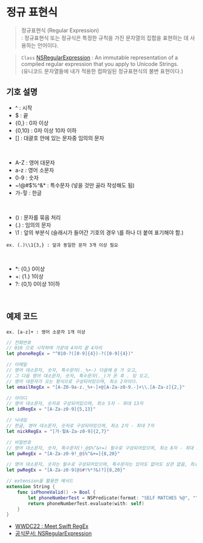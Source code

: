 # 정규 표현식

> 정규표현식 (Regular Expression)  
: 정규표현식 또는 정규식은 특정한 규칙을 가진 문자열의 집합을 표현하는 데 사용하는 언어이다.

> `Class` [NSRegularExpression](https://developer.apple.com/documentation/foundation/nsregularexpression)
: An immutable representation of a compiled regular expression that you apply to Unicode Strings.  
(유니코드 문자열들에 내가 적용한 컴파일된 정규표현식의 불변 표현이다.)


## 기호 설명
- ^ : 시작
- $ : 끝
- {0,} : 0자 이상
- {0,10} : 0자 이상 10자 이하
- [] : 대괄호 안에 있는 문자중 임의의 문자

</br>

- A-Z : 영어 대문자
- a-z : 영어 소문자
- 0-9 : 숫자
- ~!@#$%^&* : 특수문자 (넣을 것만 골라 작성해도 됨)
- 가-힣 : 한글

</br>

- () : 문자를 묶음 처리
- (.) : 임의의 문자
- \1 : 앞의 부분식 (슬래시가 들어간 기호의 경우 \를 하나 더 붙여 표기해야 함.)

```
ex. (.)\\1{3,} : 앞과 동일한 문자 3개 이상 필요
```
</br>

- *: {0,} 0이상
- +: {1.} 1이상
- ?: {0,1} 0이상 1이하

</br>

## 예제 코드

```
ex. [a-z]+ : 영어 소문자 1개 이상
```

```swift
// 전화번호
// 010 으로 시작하며 가운데 4자리 끝 4자리
let phoneRegEx = "^010-?([0-9]{4})-?([0-9]{4})"

// 이메일
// 영어 대소문자, 숫자, 특수문자(._%+-) 다음에 @ 가 오고,
// 그 다음 영어 대소문자, 숫자, 특수문자(._)가 온 후 . 잉 오고,
// 영어 대문자가 오는 형식으로 구성되어있으며, 최소 2자이다.
let emailRegEx = "[A-Z0-9a-z._%+-]+@[A-Za-z0-9.-]+\\.[A-Za-z]{2,}"

// 아이디
// 영어 대소문자, 숫자로 구성되어있으며, 최소 5자 - 최대 13자
let idRegEx = "[A-Za-z0-9]{5,13}"

// 닉네임
// 한글, 영어 대소문자, 숫자로 구성되어있으며, 최소 2자 - 최대 7자
let nickRegEx = "[가-힣A-Za-z0-9]{2,7}"

// 비밀번호
// 영어 대소문자, 숫자, 특수문자(!_@$%^&+=) 필수로 구성되어있으며, 최소 8자 - 최대 20자
let pwRegEx = "[A-Za-z0-9!_@$%^&+=]{8,20}"

// 영어 대소문자, 숫자는 필수로 구성되어있으며, 특수문자는 있어도 없어도 상관 없음, 최소 8자 - 최대 20자
let pwRegEx = "[A-Za-z0-9(@$#!%*?&)?]{8,20}"

// extension을 활용한 메서드
extension String {
    func isPhoneValid() -> Bool {
        let phoneNumberTest = NSPredicate(format: "SELF MATCHES %@", "^010-?([0-9]{4})-?([0-9]{4})")
        return phoneNumberTest.evaluate(with: self)
    }
}
```

- [WWDC22 : Meet Swift RegEx](https://developer.apple.com/wwdc22/110357)
- [공식문서: NSRegularExpression](https://developer.apple.com/documentation/foundation/nsregularexpression)
